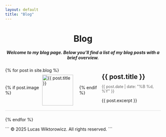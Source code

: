 ```yaml
---
layout: default
title: "Blog"
---
```


<h1 style="text-align:center;">Blog</h1>

<h5 style="text-align:center;">Welcome to my blog page. Below you’ll find a list of my blog posts with a brief overview.</h5>

<ul class="blog-list" style="list-style: none; padding: 0;">
  {% for post in site.blog %}
  <li class="blog-item" style="margin-bottom:20px;">
    <a href="{{ post.url }}" style="text-decoration: none; color: inherit;">
      <div style="display: flex; align-items: center; border-bottom: 1px solid #DDD; padding-bottom: 10px; margin-bottom: 10px;">
        {% if post.image %}
        <img src="{{ post.image }}" alt="{{ post.title }}" style="width: 100px; height: 100px; object-fit: cover; margin-right: 20px;">
        {% endif %}
        <div class="blog-info">
          <h2 style="margin: 0;">{{ post.title }}</h2>
          <p class="blog-date" style="font-size: 0.9em; color: #666;">{{ post.date | date: "%B %d, %Y" }}</p>
          <p>{{ post.excerpt }}</p>
        </div>
      </div>
    </a>
  </li>
  {% endfor %}
</ul>
```
  © 2025 Lucas Wiktorowicz. All rights reserved.
```
